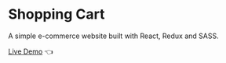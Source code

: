 # Shopping Cart

A simple e-commerce website built with React, Redux and SASS.

[Live Demo](https://kristina-sparrow.github.io/shopping-cart/) :point_left:
